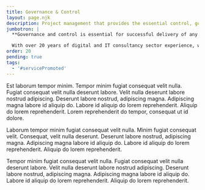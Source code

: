 ```yaml
---
title: Governance & Control
layout: page.njk
description: Project management that provides the essential control, governance, and metrics for successful project delivery.
jumbotron: |
  **Governance and control is essential for successful delivery of any client project or change implementation.**

  With over 20 years of digital and IT consultancy sector experience, we bring the standards, metrics, and execution for first-class project delivery and effective stakeholder management.
order: 20
pending: true
tags:
  - '#servicePromoted'
---
```


Est laborum tempor minim. Tempor minim fugiat consequat velit nulla. Fugiat consequat velit nulla deserunt labore. Velit nulla deserunt labore nostrud adipiscing. Deserunt labore nostrud, adipiscing magna. Adipiscing magna labore id aliquip do. Labore id aliquip do lorem reprehenderit. Aliquip do lorem reprehenderit. Lorem reprehenderit do tempor, consequat ut id dolore.

Laborum tempor minim fugiat consequat velit nulla. Minim fugiat consequat velit. Consequat, velit nulla deserunt. Deserunt labore nostrud, adipiscing magna. Adipiscing magna labore id aliquip do. Labore id aliquip do lorem reprehenderit. Aliquip do lorem reprehenderit.

Tempor minim fugiat consequat velit nulla. Fugiat consequat velit nulla deserunt labore. Velit nulla deserunt labore nostrud adipiscing. Deserunt labore nostrud, adipiscing magna. Adipiscing magna labore id aliquip do. Labore id aliquip do lorem reprehenderit. Aliquip do lorem reprehenderit.
